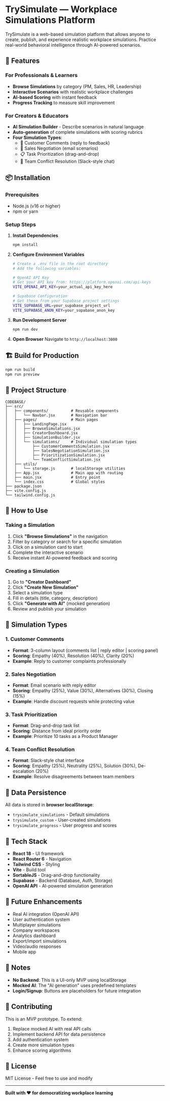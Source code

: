 # TrySimulate — Workplace Simulations Platform

TrySimulate is a web-based simulation platform that allows anyone to create, publish, and experience realistic workplace simulations. Practice real-world behavioral intelligence through AI-powered scenarios.

## 🚀 Features

### For Professionals & Learners
- **Browse Simulations** by category (PM, Sales, HR, Leadership)
- **Interactive Scenarios** with realistic workplace challenges
- **AI-based Scoring** with instant feedback
- **Progress Tracking** to measure skill improvement

### For Creators & Educators
- **AI Simulation Builder** - Describe scenarios in natural language
- **Auto-generation** of complete simulations with scoring rubrics
- **Four Simulation Types**:
  - 💬 Customer Comments (reply to feedback)
  - 💼 Sales Negotiation (email scenarios)
  - 📋 Task Prioritization (drag-and-drop)
  - 👥 Team Conflict Resolution (Slack-style chat)

## 📦 Installation

### Prerequisites
- Node.js (v16 or higher)
- npm or yarn

### Setup Steps

1. **Install Dependencies**
   ```bash
   npm install
   ```

2. **Configure Environment Variables**
   ```bash
   # Create a .env file in the root directory
   # Add the following variables:
   
   # OpenAI API Key
   # Get your API key from: https://platform.openai.com/api-keys
   VITE_OPENAI_API_KEY=your_actual_api_key_here
   
   # Supabase Configuration
   # Get these from your Supabase project settings
   VITE_SUPABASE_URL=your_supabase_project_url
   VITE_SUPABASE_ANON_KEY=your_supabase_anon_key
   ```

3. **Run Development Server**
   ```bash
   npm run dev
   ```

4. **Open Browser**
   Navigate to `http://localhost:3000`

## 🏗️ Build for Production

```bash
npm run build
npm run preview
```

## 📁 Project Structure

```
CODEBASE/
├── src/
│   ├── components/          # Reusable components
│   │   └── Navbar.jsx       # Navigation bar
│   ├── pages/               # Main pages
│   │   ├── LandingPage.jsx
│   │   ├── BrowseSimulations.jsx
│   │   ├── CreatorDashboard.jsx
│   │   ├── SimulationBuilder.jsx
│   │   └── simulations/     # Individual simulation types
│   │       ├── CustomerCommentsSimulation.jsx
│   │       ├── SalesNegotiationSimulation.jsx
│   │       ├── PrioritizationSimulation.jsx
│   │       └── TeamConflictSimulation.jsx
│   ├── utils/
│   │   └── storage.js       # localStorage utilities
│   ├── App.jsx              # Main app with routing
│   ├── main.jsx             # Entry point
│   └── index.css            # Global styles
├── package.json
├── vite.config.js
└── tailwind.config.js
```

## 🎯 How to Use

### Taking a Simulation
1. Click **"Browse Simulations"** in the navigation
2. Filter by category or search for a specific simulation
3. Click on a simulation card to start
4. Complete the interactive scenario
5. Receive instant AI-powered feedback and scoring

### Creating a Simulation
1. Go to **"Creator Dashboard"**
2. Click **"Create New Simulation"**
3. Select a simulation type
4. Fill in details (title, category, description)
5. Click **"Generate with AI"** (mocked generation)
6. Review and publish your simulation

## 🧪 Simulation Types

### 1. Customer Comments
- **Format**: 3-column layout (comments list | reply editor | scoring panel)
- **Scoring**: Empathy (40%), Resolution (40%), Clarity (20%)
- **Example**: Reply to customer complaints professionally

### 2. Sales Negotiation
- **Format**: Email scenario with reply editor
- **Scoring**: Empathy (25%), Value (30%), Alternatives (30%), Closing (15%)
- **Example**: Handle discount requests while protecting value

### 3. Task Prioritization
- **Format**: Drag-and-drop task list
- **Scoring**: Distance from ideal priority order
- **Example**: Prioritize 10 tasks as a Product Manager

### 4. Team Conflict Resolution
- **Format**: Slack-style chat interface
- **Scoring**: Empathy (25%), Neutrality (25%), Solution (30%), De-escalation (20%)
- **Example**: Resolve disagreements between team members

## 💾 Data Persistence

All data is stored in **browser localStorage**:
- `trysimulate_simulations` - Default simulations
- `trysimulate_custom` - User-created simulations
- `trysimulate_progress` - User progress and scores

## 🎨 Tech Stack

- **React 18** - UI framework
- **React Router 6** - Navigation
- **Tailwind CSS** - Styling
- **Vite** - Build tool
- **SortableJS** - Drag-and-drop functionality
- **Supabase** - Backend (Database, Auth, Storage)
- **OpenAI API** - AI-powered simulation generation

## 🔮 Future Enhancements

- Real AI integration (OpenAI API)
- User authentication system
- Multiplayer simulations
- Company workspaces
- Analytics dashboard
- Export/import simulations
- Video/audio responses
- Mobile app

## 📝 Notes

- **No Backend**: This is a UI-only MVP using localStorage
- **Mocked AI**: The "AI generation" uses predefined templates
- **Login/Signup**: Buttons are placeholders for future integration

## 🤝 Contributing

This is an MVP prototype. To extend:
1. Replace mocked AI with real API calls
2. Implement backend API for data persistence
3. Add authentication system
4. Create more simulation types
5. Enhance scoring algorithms

## 📄 License

MIT License - Feel free to use and modify

---

**Built with ❤️ for democratizing workplace learning**

